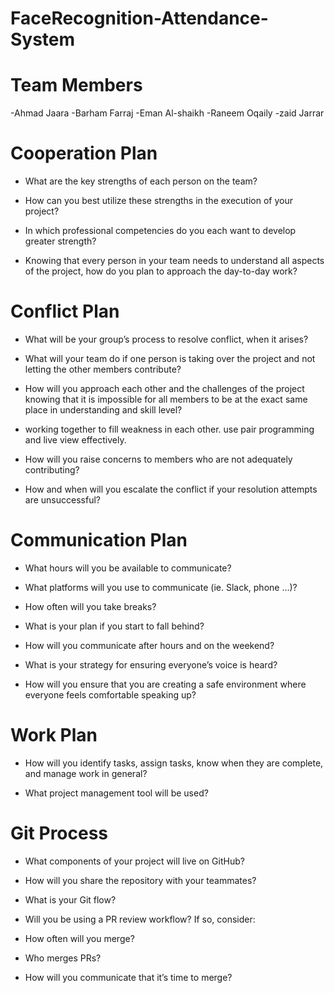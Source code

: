 # FaceRecognition-Attendance-System

# Team Members

-Ahmad Jaara 
-Barham Farraj
-Eman Al-shaikh
-Raneem Oqaily
-zaid Jarrar

# Cooperation Plan

- What are the key strengths of each person on the team?
  

- How can you best utilize these strengths in the execution of your project?
 

- In which professional competencies do you each want to develop greater strength?
 

- Knowing that every person in your team needs to understand all aspects of the project, how do you plan to approach the day-to-day work?
  

# Conflict Plan

- What will be your group’s process to resolve conflict, when it arises?
 

- What will your team do if one person is taking over the project and not letting the other members contribute?
 
- How will you approach each other and the challenges of the project knowing that it is impossible for all members to be at the exact same place in understanding and skill level?

 - working together to fill weakness in each other. use pair programming and live view effectively.

- How will you raise concerns to members who are not adequately contributing?
 

- How and when will you escalate the conflict if your resolution attempts are unsuccessful?
  

# Communication Plan

- What hours will you be available to communicate?
  

- What platforms will you use to communicate (ie. Slack, phone …)?
  

- How often will you take breaks?
  

- What is your plan if you start to fall behind?
  

- How will you communicate after hours and on the weekend?
  

- What is your strategy for ensuring everyone’s voice is heard?
  

- How will you ensure that you are creating a safe environment where everyone feels comfortable speaking up?
 

# Work Plan

- How will you identify tasks, assign tasks, know when they are complete, and manage work in general?
  
- What project management tool will be used?  

# Git Process

- What components of your project will live on GitHub?
  

- How will you share the repository with your teammates?
  

- What is your Git flow?
  
- Will you be using a PR review workflow? If so, consider:
  
- How often will you merge?
  
- Who merges PRs?
  
- How will you communicate that it’s time to merge?
 

